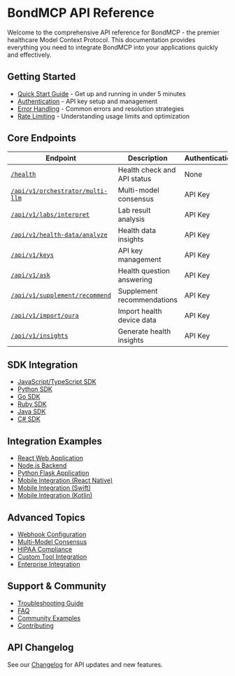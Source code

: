 # BondMCP API Reference

Welcome to the comprehensive API reference for BondMCP - the premier healthcare Model Context Protocol. This documentation provides everything you need to integrate BondMCP into your applications quickly and effectively.

## Getting Started

- [Quick Start Guide](./quick-start.md) - Get up and running in under 5 minutes
- [Authentication](./authentication.md) - API key setup and management
- [Error Handling](./error-handling.md) - Common errors and resolution strategies
- [Rate Limiting](./rate-limiting.md) - Understanding usage limits and optimization

## Core Endpoints

| Endpoint | Description | Authentication |
|----------|-------------|----------------|
| [`/health`](./endpoints/health.md) | Health check and API status | None |
| [`/api/v1/orchestrator/multi-llm`](./endpoints/orchestrator.md) | Multi-model consensus | API Key |
| [`/api/v1/labs/interpret`](./endpoints/labs.md) | Lab result analysis | API Key |
| [`/api/v1/health-data/analyze`](./endpoints/health-data.md) | Health data insights | API Key |
| [`/api/v1/keys`](./endpoints/api-keys.md) | API key management | API Key |
| [`/api/v1/ask`](./endpoints/ask.md) | Health question answering | API Key |
| [`/api/v1/supplement/recommend`](./endpoints/supplement.md) | Supplement recommendations | API Key |
| [`/api/v1/import/oura`](./endpoints/import.md) | Import health device data | API Key |
| [`/api/v1/insights`](./endpoints/insights.md) | Generate health insights | API Key |

## SDK Integration

- [JavaScript/TypeScript SDK](../sdks/typescript/README.md)
- [Python SDK](../sdks/python/README.md)
- [Go SDK](../sdks/go/README.md)
- [Ruby SDK](../sdks/ruby/README.md)
- [Java SDK](../sdks/java/README.md)
- [C# SDK](../sdks/csharp/README.md)

## Integration Examples

- [React Web Application](../examples/react-web-app/README.md)
- [Node.js Backend](../examples/nodejs-backend/README.md)
- [Python Flask Application](../examples/python-flask/README.md)
- [Mobile Integration (React Native)](../examples/react-native/README.md)
- [Mobile Integration (Swift)](../examples/swift/README.md)
- [Mobile Integration (Kotlin)](../examples/kotlin/README.md)

## Advanced Topics

- [Webhook Configuration](./advanced/webhooks.md)
- [Multi-Model Consensus](./advanced/multi-model-consensus.md)
- [HIPAA Compliance](./advanced/hipaa-compliance.md)
- [Custom Tool Integration](./advanced/custom-tools.md)
- [Enterprise Integration](./advanced/enterprise.md)

## Support & Community

- [Troubleshooting Guide](./support/troubleshooting.md)
- [FAQ](./support/faq.md)
- [Community Examples](./support/community-examples.md)
- [Contributing](../CONTRIBUTING.md)

## API Changelog

See our [Changelog](../CHANGELOG.md) for API updates and new features.
